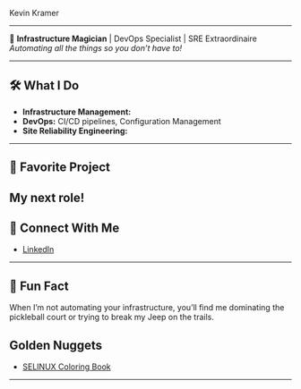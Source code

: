 Kevin Kramer

---

🚀 **Infrastructure Magician** | DevOps Specialist | SRE Extraordinaire  
*Automating all the things so you don’t have to!*

---

## 🛠️ What I Do
- **Infrastructure Management:**
- **DevOps:** CI/CD pipelines, Configuration Management
- **Site Reliability Engineering:**

---

## 🚢 Favorite Project
My next role!
---

## 🤝 Connect With Me
- [LinkedIn](https://www.linkedin.com/in/contact-kmkramer)

---

## 🥒 Fun Fact
When I’m not automating your infrastructure, you’ll find me dominating the pickleball court or trying to break my Jeep on the trails.

## Golden Nuggets
- [SELINUX Coloring Book](https://cdn.sparkfun.com/assets/custom_pages/7/6/5/SELinux-Web.pdf)


---

